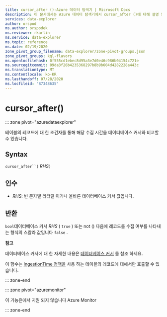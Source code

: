```yaml
---
title: cursor_after ()-Azure 데이터 탐색기 | Microsoft Docs
description: 이 문서에서는 Azure 데이터 탐색기에서 cursor_after ()에 대해 설명 합니다.
services: data-explorer
author: orspod
ms.author: orspodek
ms.reviewer: rkarlin
ms.service: data-explorer
ms.topic: reference
ms.date: 02/19/2020
zone_pivot_group_filename: data-explorer/zone-pivot-groups.json
zone_pivot_groups: kql-flavors
ms.openlocfilehash: 0f555cd1ebec8d95a3e7d0e46c986b04154c721e
ms.sourcegitcommit: 09da3f26b4235368297b8b9b604d4282228a443c
ms.translationtype: MT
ms.contentlocale: ko-KR
ms.lasthandoff: 07/28/2020
ms.locfileid: "87348635"
---
```

# <a name="cursor_after"></a>cursor_after()

::: zone pivot="azuredataexplorer"

테이블의 레코드에 대 한 조건자를 통해 해당 수집 시간을 데이터베이스 커서와 비교할 수 있습니다.

## <a name="syntax"></a>Syntax

`cursor_after``(` *RHS*`)`

## <a name="arguments"></a>인수

* *RHS*: 빈 문자열 리터럴 이거나 올바른 데이터베이스 커서 값입니다.

## <a name="returns"></a>반환

`bool`데이터베이스 커서 *RHS* ( `true` ) 또는 not () 다음에 레코드를 수집 여부를 나타내는 형식의 스칼라 값입니다 `false` .

**참고**

데이터베이스 커서에 대 한 자세한 내용은 [데이터베이스 커서](../management/databasecursor.md) 를 참조 하세요.

이 함수는 [IngestionTime 정책을](../management/ingestiontimepolicy.md) 사용 하는 테이블의 레코드에 대해서만 호출할 수 있습니다.

::: zone-end

::: zone pivot="azuremonitor"

이 기능은에서 지원 되지 않습니다 Azure Monitor

::: zone-end
